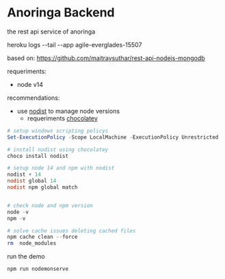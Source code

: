 # Anoringa Backend
the rest api service of anoringa


heroku logs --tail --app agile-everglades-15507

based on:
https://github.com/maitraysuthar/rest-api-nodejs-mongodb




requeriments:
- node v14
    
    
recommendations:
- use [nodist](https://chocolatey.org/install#individual) to manage node versions
  - requeriments [chocolatey](https://chocolatey.org/install#individual)

```Powershell
# setup windows scripting policys
Set-ExecutionPolicy -Scope LocalMachine -ExecutionPolicy Unrestricted

# install nodist using chocolatey
choco install nodist

# setup node 14 and npm with nodist
nodist + 14
nodist global 14
nodist npm global match


# check node and npm version
node -v
npm -v

# solve cache issues deleting cached files
npm cache clean --force
rm  node_modules
```


run the demo
```Powershell
npm run nodemonserve
```
